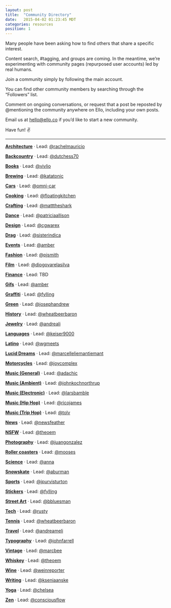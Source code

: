 ```yaml
---
layout: post
title:  "Community Directory"
date:   2015-04-02 01:23:45 MDT
categories: resources
position: 1
---
```

Many people have been asking how to find others that share a specific interest.

Content search, #tagging, and groups are coming. In the meantime, we’re experimenting with community pages (repurposed user accounts) led by real humans.

Join a community simply by following the main account.

You can find other community members by searching through the “Followers” list.

Comment on ongoing conversations, or request that a post be reposted by @mentioning the community anywhere on Ello, including your own posts.

Email us at [hello@ello.co](mailto:hello@ello.co) if you’d like to start a new community.

Have fun! :v:

---

**[Architecture](/elloarchitecture)** · Lead: [@rachelmauricio](/rachelmauricio)

**[Backcountry](/ellobackcountry)** · Lead: [@dutchess70](/dutchess70)

**[Books](/ellobooks)** · Lead: [@vivlio](/vivlio)

**[Brewing](/ellobrew)** · Lead: [@katatonic](/katatonic)

**[Cars](/ellocars)** · Lead: [@omni-car](/car)

**[Cooking](/ellocooking)** · Lead: [@floatingkitchen](/floatingkitchen)

**[Crafting](/ellocrafting)** · Lead: [@matttheshark](/matttheshark)

**[Dance](/ellodance)** · Lead: [@patriciaallison](/patriciaallison)

**[Design](/ellodesign)** · Lead: [@cgwarex](/cgwarex)

**[Drag](/ellodrag)** · Lead: [@sisterindica](/sisterindica)

**[Events](/elloevents)** · Lead: [@amber](/amber)

**[Fashion](/ellofashion)** · Lead: [@pjsmith](/pjsmith)

**[Film](/ellofilm)** · Lead: [@diogovarelasilva](/diogovarelasilva)

**[Finance](/ellofinance)** · Lead: TBD

**[Gifs](/ellogifs)** · Lead: [@amber](/amber)

**[Graffiti](/ellograffiti)** · Lead: [@fylling](/fylling)

**[Green](/ellogreen)** · Lead: [@josephandrew](/josephandrew)

**[History](/ellohistory)** · Lead: [@wheatbeerbaron](/wheatbeerbaron)

**[Jewelry](/ellojewelry)** · Lead: [@andreali](/andreali)

**[Languages](/ellolanguages)** · Lead: [@keiser9000](/keiser9000)

**[Latino](/ellolatino)** · Lead: [@wgmeets](/wgmeets)

**[Lucid Dreams](/elloluciddreams)** · Lead: [@marcelleliemantiemant](/marcelleliemantiemant)

**[Motorcycles](/ellomotorcycles)** · Lead: [@joycomplex](/joycomplex)

**[Music (General)](/ellomusic)** · Lead: [@adachic](/adachic)

**[Music (Ambient)](/elloambient)** · Lead: [@johnkochnorthrup](/johnkochnorthrup)

**[Music (Electronic)](/elloelectronic)** · Lead: [@larsbamble](/larsbamble)

**[Music (Hip Hop)](/ellohiphop)** · Lead: [@ricojames](/ricojames)

**[Music (Trip Hop)](/ellotriphop)** · Lead: [@tolv](/tolv)

**[News](/ellonews)** · Lead: [@newsfeather](/newsfeather)

**[NSFW](/ellonsfw)** · Lead: [@theoem](/theoem)

**[Photography](/ellophotography)** · Lead: [@juangonzalez](/juangonzalez)

**[Roller coasters](/ellocoaster)** · Lead: [@mooses](/mooses)

**[Science](/elloscience)** · Lead: [@anna](/anna)

**[Snowskate](/ellosnowskate)** · Lead: [@aburman](/aburman)

**[Sports](/ellosport)** · Lead: [@jpurvisturton](/jpurvisturton)

**[Stickers](/ellostickers)** · Lead: [@fylling](/fylling)

**[Street Art](/ellostreet)** · Lead: [@bbluesman](/bbluesman)

**[Tech](/ellotech)** · Lead: [@rusty](/rusty)

**[Tennis](/ellotennis)** · Lead: [@wheatbeerbaron](/wheatbeerbaron)

**[Travel](/ellotravel)** · Lead: [@andreameli](/andreameli)

**[Typography](/ellotypography)** · Lead: [@johnfarrell](/johnfarrell)

**[Vintage](/ellovintage)** · Lead: [@marcbee](/marcbee)

**[Whiskey](/ellowhiskey)** · Lead: [@theoem](/theoem)

**[Wine](/ellowine)** · Lead: [@weinreporter](/weinreporter)

**[Writing](/ellowrites)** · Lead: [@kseniaanske](/kseniaanske)

**[Yoga](/elloyoga)** · Lead: [@chelsea](/chelsea)

**[Zen](/ellozen)** · Lead: [@consciousflow](/consciousflow)

